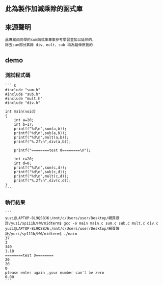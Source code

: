 ## 此為製作加減乘除的函式庫

## 來源聲明

    此專案由同學的sum函式庫專案參考學習並加以延伸的，
    除去sum部分其餘 div、mult、sub 均為延伸原創的

## demo
### 測試程式碼

    ``` C
    #include "sum.h"
    #include "sub.h"
    #include "mult.h"
    #include "div.h"

    int main(void)
    {
        int a=20;
        int b=17;
        printf("%d\n",sum(a,b));
        printf("%d\n",sub(a,b));
        printf("%d\n",mult(a,b));
        printf("%.2f\n",div(a,b));

        printf("========test 0========\n");

        int c=20;
        int d=0;
        printf("%d\n",sum(c,d));
        printf("%d\n",sub(c,d));
        printf("%d\n",mult(c,d));
        printf("%.2f\n",div(c,d));
    }
    ```
### 執行結果
    ```
    yuzi@LAPTOP-BL9QSBJ6:/mnt/c/Users/user/Desktop/網頁設計/yuzi/sp111b/HW/midterm$ gcc -o main main.c sum.c sub.c mult.c div.c
    yuzi@LAPTOP-BL9QSBJ6:/mnt/c/Users/user/Desktop/網頁設計/yuzi/sp111b/HW/midterm$ ./main
    37
    3
    340
    1.18
    ========test 0========
    20
    20
    0
    please enter again ,your number can't be zero
    0.00
    ```